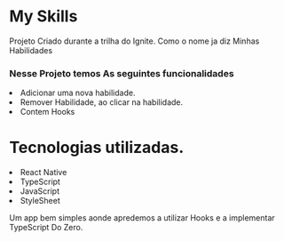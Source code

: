 # My Skills
Projeto Criado durante a trilha do Ignite.
Como o nome ja diz Minhas Habilidades


### Nesse Projeto temos As seguintes funcionalidades
<li> Adicionar uma nova habilidade. </li>
<li> Remover Habilidade, ao clicar na habilidade. </li>
<li> Contem Hooks </li>

# Tecnologias utilizadas.
<li> React Native </li>
<li> TypeScript </li>
<li> JavaScript </li>
<li> StyleSheet </li>

Um app bem simples aonde apredemos a utilizar Hooks e a implementar TypeScript Do Zero.
